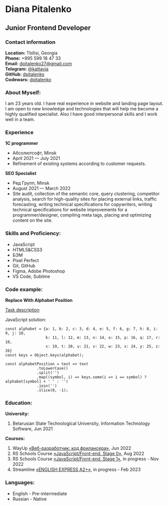 # Diana Pitalenko

## Junior Frontend Developer

### Contact information
**Location:** Tbilisi, Georgia  
**Phone:** +995 599 18 47 33  
**Email:** dpitalenko27@gmail.com  
**Telegram:** [@kattavia](https://t.me/kattavia)  
**GitHub:** [dpitalenko](https://github.com/dpitalenko)  
**Codewars:** [dpitalenko](https://www.codewars.com/users/rsschool_dpitalenko)

### About Myself:
I am 23 years old. I have real experience in website and landing page layout. I am open to new knowledge and technologies that will help me become a highly qualified specialist. Also I have good interpersonal skills and I work well in a team.

### Experience
**1C programmer**
* Абсолютсофт, Minsk
* April 2021 — July 2021 
* Refinement of existing systems according to customer requests.

**SEO Specialist**
* Ред Групп, Minsk
* August 2021 — March 2022
* Site audit, collection of the semantic core, query clustering, competitor analysis, search for high-quality sites for placing external links, traffic forecasting, writing technical specifications for copywriters, writing technical specifications for website improvements for a programmer/designer, compiling meta tags, placing and optimizing content on the site. 

### Skills and Proficiency:
* JavaScript
* HTML5&CSS3
* БЭМ
* Pixel Perfect
* Git, GitHub
* Figma, Adobe Photoshop
* VS Code, Sublime

### Code example:
**Replace With Alphabet Position**

[Task description](https://www.codewars.com/kata/546f922b54af40e1e90001da)

JavaScript solution:

```JS
const alphabet = {a: 1, b: 2, c: 3, d: 4, e: 5, f: 6, g: 7, h: 8, i: 9, j: 10, 
                  k: 11, l: 12, m: 13, n: 14, o: 15, p: 16, q: 17, r: 18, 
                  s: 19, t: 20, u: 21, v: 22, w: 23, x: 24, y: 25, z: 26}
const keys = Object.keys(alphabet);

const alphabetPosition = text => text
              .toLowerCase()
              .split('')
              .map((symbol, i) => keys.some(i => i == symbol) ? alphabet[symbol] + ' ' : '')
              .join('')
              .slice(0, -1);
```

### Education:
**University:** 
1. Belarusian State Technological University, Information Technology Software, Jun 2021

**Courses:**
1. WayUp [«Веб-разработчик: код фрилансера»](https://wayup.in/library/course7), Jun 2022
2. RS Schools Course [«JavaScript/Front-end. Stage 0»](https://github.com/rolling-scopes-school/tasks/tree/master/stage0#%D0%BD%D0%B5%D0%B4%D0%B5%D0%BB%D1%8F-1), Aug 2022
3. RS Schools Course [«JavaScript/Front-end. Stage 1»](https://github.com/rolling-scopes-school/tasks/tree/master/stage1#%D0%BD%D0%B5%D0%B4%D0%B5%D0%BB%D1%8F-1-15-%D0%BC%D0%B0%D1%80%D1%82%D0%B0-2022), in progress - Nov 2022
4. Streamline [«ENGLISH EXPRESS A2+»](https://str.by/english-express), in progress - Feb 2023

### Languages:
* English - Pre-intermediate
* Russian - Native